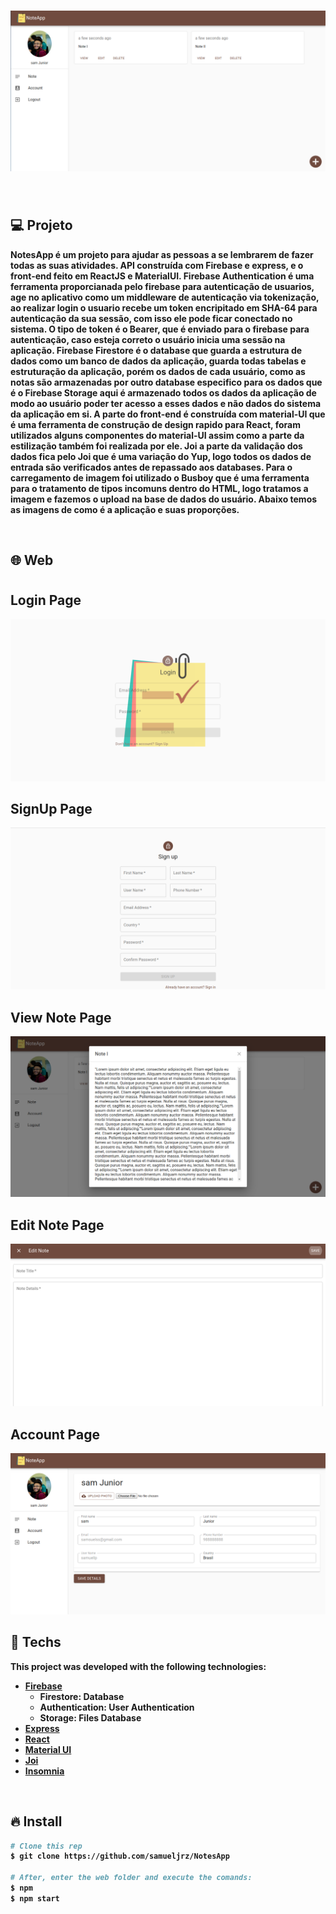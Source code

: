 <h1 align="center">
  <img alt="NotesApp" title="notes" src=".github/notepg.png" />
</h1>

<br />

## 💻 Projeto


<strong>NotesApp<strong> é um projeto para ajudar as pessoas a se lembrarem de fazer todas as suas atividades. API construída com Firebase e express, e o front-end feito em ReactJS e MaterialUI.
<strong>Firebase Authentication<strong> é uma ferramenta proporcianada pelo firebase para autenticação de usuarios, age no aplicativo como um middleware de autenticação via tokenização, ao realizar login o usuario recebe um token encripitado em SHA-64 para autenticação da sua sessão, com isso ele pode ficar conectado no sistema. O tipo de token é o Bearer, que é enviado para o firebase para autenticação, caso esteja correto o usuário inicia uma sessão na aplicação.
<strong>Firebase Firestore<strong> é o database que guarda a estrutura de dados como um banco de dados da aplicação, guarda todas tabelas e estruturação da aplicação, porém os dados de cada usuário, como as notas são armazenadas por outro database especifico para os dados que é o <strong>Firebase Storage<strong> aqui é armazenado todos os dados da aplicação de modo ao usuário poder ter acesso a esses dados e não dados do sistema da aplicação em si. A parte do front-end é construída com material-UI que é uma ferramenta de construção de design rapido para React, foram utilizados alguns componentes do material-UI assim como a parte da estilização também foi realizada por ele.
<strong>Joi<strong> a parte da validação dos dados fica pelo Joi que é uma variação do Yup, logo todos os dados de entrada são verificados antes de repassado aos databases. Para o carregamento de imagem foi utilizado o <strong>Busboy<strong> que é uma ferramenta para o tratamento de tipos incomuns dentro do HTML, logo tratamos a imagem e fazemos o upload na base de dados do usuário. Abaixo temos as imagens de como é a aplicação e suas proporções.

<br />

## 🌐 Web

<h1 align="center">
	<h2>Login Page</h2>    
	<img title="noteslogin" src=".github/loginpg.png" />
	<h2>SignUp Page</h2>	
	<img title="notessignup" src=".github/signuppg.png" />
	<h2>View Note Page</h2>	
	<img title="notesviewnote" src=".github/viewnotepg.png" />
	<h2>Edit Note Page</h2>	
	<img title="notesedit" src=".github/editpg.png" />
	<h2>Account Page</h2>	
	<img title="notesaccount" src=".github/accountpg.png" />
</h1>

<br />

## 🚀 Techs

This project was developed with the following technologies:

- [Firebase](https://firebase.google.com/?hl=pt-br)
	- Firestore: Database	
	- Authentication: User Authentication
	- Storage: Files Database
- [Express](https://expressjs.com/pt-br/)
- [React](https://reactjs.org)
- [Material UI](https://material-ui.com/)
- [Joi](https://github.com/hapijs/joi)
- [Insomnia](https://insomnia.rest/)

<br />

## 🔥 Install

```bash
# Clone this rep
$ git clone https://github.com/samueljrz/NotesApp

# After, enter the web folder and execute the comands:
$ npm
$ npm start
```
